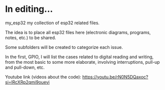 # In editing...

my_esp32 my collection of esp32 related files.

The idea is to place all esp32 files here (electronic diagrams, programs, notes, etc.) to be shared.

Some subfolders will be created to categorize each issue. 

In the first, GPIO, I will list the cases related to digital reading and writing, from the most basic to some more elaborate, involving interruptions, pull-up and pull-down, etc.

Youtube link (videos about the code): https://youtu.be/rN0N5DQaxoc?si=lRcXRp2qmi9ouevi

